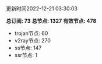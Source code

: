更新时间2022-12-21 03:30:03

**总订阅: 73**
**总节点: 1327**
**有效节点: 478**
- trojan节点: 60
- v2ray节点: 270
- ss节点: 147
- ssr节点: 1
